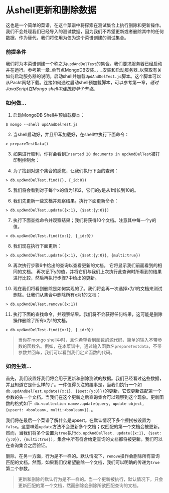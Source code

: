 # 从shell更新和删除数据

这也是一个简单的菜谱，在这个菜谱中将探索在测试集合上执行删除和更新操作。我们不会处理我们已经导入的测试数据，因为我们不希望更新或者删除其中的任何数据，作为替代，我们将使用为仅为这个菜谱创建的测试集合。

### 前提条件
我们将为本菜谱创建一个称之为`updAndDelTest`的集合。我们要求服务器已经启动并在运行。参考第一章_单节点MongoDB安装_，_安装和启动服务器_以获取有关如何启动服务器的说明。启动shell并加载`UpdAndDelTest.js`脚本。这个脚本可以从Packt网站下载。连接如何通过启动shell预加载脚本，可以参考第一章，_通过JavaScript在Mongo shell中连接到单个节点_。

### 如何做...
1. 启动MongoDB Shell并预加载脚本：
```
$ mongo --shell updAndDelTest.js
```

2. 当shell启动好，并且甲苯加载好，在shell中执行下面命令：
```
> prepareTestData()
```

3. 如果进行顺利，你将会看到`Inserted 20 documents in updAndDelTest`被打印到控制台：

4. 为了找到对这个集合的感觉，让我们执行下面的查询：
```
> db.updAndDelTest.find({}, {_id:0})
```

5. 我们将会看到对于每个x的值为1和2，它们的y是从1增长到10的。

6. 我们先更新一些文档并观察结果。执行下面更新命令：
```
> db.updAndDelTest.update({x:1}, {$set:{y:0}})
```

7. 执行下面查找命令并观察结果；我们将获得10个文档。注意其中每一个y的值。
```
> db.updAndDelTest.find({x:1}, {_id:0})
```

8. 我们现在执行下面更新：
```
> db.updAndDelTest.update({x:1}, {$set:{y:0}}, {multi:true})
```

9. 再次执行步骤6中给出的查询以查看更新的文档。 它将显示我们前面看到的相同的文档。 再次记下y的值，并将它们与我们上次执行此查询时所看到的结果进行比较，然后再执行步骤7中给出的更新。

10. 现在我们将看到删除是如何实现的了。我们将会再一次选择x为1的文档来测试删除。让我们从集合中删除所有x为1的文档：
```
> db.updAndDelTest.remove({x:1})
```

11. 执行下面的查找命令，并观察结果。我们将不会获得任何结果，这可能是删除操作删除了所有x为1的文档。
```
> db.updAndDelTest.find({x:1}, {_id:0})
```

> 当你在mongo shell中时，且你希望看到函数的源代码，简单的输入不带参数的函数名。例如，在本菜谱中，通过输入函数名`prepareTestdata`，不带参数并回车，我们可以看到我们定义函数的代码。


### 如何生效...
首先，我们设置好我们将会用于更新和删除测试的数据。我们已经看过这些数据，并且知道它是什么样的了。一件值得关注的趣事是，当我们执行一个如`db.updAndDelTest.update({x:1}, {$set:{y:0}})`的更新，它仅更新匹配第一个参数的头一个文档。当我们在这个更新之后查询集合可以观察到这个现象。更新函数的格式如下` db.<collection name>.update(query, update object,
{upsert: <boolean>, multi:<boolean>}).`。

我们将在最后一个菜谱了解什么是upsert。在默认情况下多个擦拭被设置为`false`。这意味着`update`方法不会更新多个文档；仅匹配的第一个文档会被更新。然而，当我们将多个设置为`true`执行` db.updAndDelTest.
update({x:1}, {$set:{y:0}}, {multi:true}) `，集合中所有符合给定查询的文档都将被更新。我们可以在查询集合之后验证。

删除，在另一方面，行为是不一样的。默认情况下，`remove`操作会删除所有查询匹配的文档。然而，如果我们仅希望删除一个文档，我们可以明确的传递为`true`第二个参数。

> 更新和删除的默认行为是不一样的。当一个更新被执行，默认情况下，只会更新匹配的第一个文档，然而删除会删除所欲匹配查询的文档。

